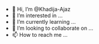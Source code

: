 - 👋 Hi, I’m @Khadija-Ajaz
- 👀 I’m interested in ...
- 🌱 I’m currently learning ...
- 💞️ I’m looking to collaborate on ...
- 📫 How to reach me ...

<!---
Khadija-Ajaz/Khadija-Ajaz is a ✨ special ✨ repository because its `README.md` (this file) appears on your GitHub profile.
You can click the Preview link to take a look at your changes.
--->
